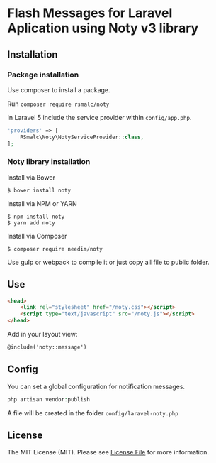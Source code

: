 # Flash Messages for Laravel Aplication using Noty v3 library

## Installation
### Package installation
Use composer to install a package.

Run `composer require rsmalc/noty`

In Laravel 5 include the service provider within `config/app.php`.

```php
'providers' => [
    RSmalc\Noty\NotyServiceProvider::class,
];
```

### Noty  library installation
Install via Bower
```
$ bower install noty
```
Install via NPM or YARN
```
$ npm install noty
$ yarn add noty
```
Install via Composer
```
$ composer require needim/noty
```
Use gulp or webpack to compile it or just copy all file to public folder.

## Use
```html
<head>    
    <link rel="stylesheet" href="/noty.css"></script>
    <script type="text/javascript" src="/noty.js"></script>
</head>
```

Add in your layout view:

```html
@include('noty::message')
```

## Config
You can set a global configuration for notification messages. 
```php
php artisan vendor:publish   
```
A file will be created in the folder `config/laravel-noty.php`


## License

The MIT License (MIT). Please see [License File](LICENSE.md) for more information.

